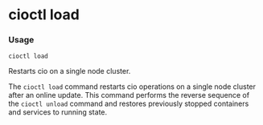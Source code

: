 # cioctl load

<h3>Usage</h3>

`cioctl load`

Restarts cio on a single node cluster.

The `cioctl load` command restarts cio operations on a single node cluster after an online update. This command performs the reverse sequence of the `cioctl unload` command and restores previously stopped containers and services to running state. 

